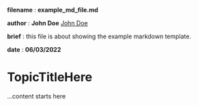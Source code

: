 **filename** : **example_md_file.md**

**author** : **John Doe** [John Doe](mailto:johndoe@example.com) <!-- email is options but please put your name -->

**brief** : this file is about showing the example markdown template.

**date** : **06/03/2022**

# TopicTitleHere

...content starts here
